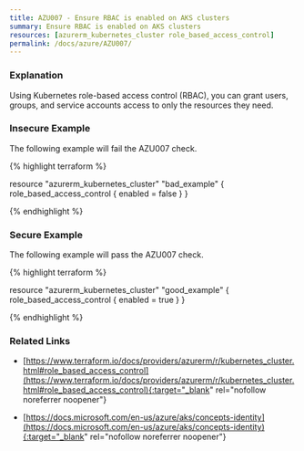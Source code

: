 ```yaml
---
title: AZU007 - Ensure RBAC is enabled on AKS clusters
summary: Ensure RBAC is enabled on AKS clusters 
resources: [azurerm_kubernetes_cluster role_based_access_control] 
permalink: /docs/azure/AZU007/
---
```

### Explanation


Using Kubernetes role-based access control (RBAC), you can grant users, groups, and service accounts access to only the resources they need.



### Insecure Example

The following example will fail the AZU007 check.

{% highlight terraform %}

resource "azurerm_kubernetes_cluster" "bad_example" {
	role_based_access_control {
		enabled = false
	}
}

{% endhighlight %}



### Secure Example

The following example will pass the AZU007 check.

{% highlight terraform %}

resource "azurerm_kubernetes_cluster" "good_example" {
	role_based_access_control {
		enabled = true
	}
}

{% endhighlight %}



### Related Links


- [https://www.terraform.io/docs/providers/azurerm/r/kubernetes_cluster.html#role_based_access_control](https://www.terraform.io/docs/providers/azurerm/r/kubernetes_cluster.html#role_based_access_control){:target="_blank" rel="nofollow noreferrer noopener"}

- [https://docs.microsoft.com/en-us/azure/aks/concepts-identity](https://docs.microsoft.com/en-us/azure/aks/concepts-identity){:target="_blank" rel="nofollow noreferrer noopener"}


